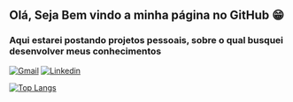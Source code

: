 ## Olá, Seja Bem vindo a minha página no GitHub 😁

### Aqui estarei postando projetos pessoais, sobre o qual busquei desenvolver meus conhecimentos
[![Gmail](https://img.shields.io/badge/Gmail-D14836?style=for-the-badge&logo=gmail&logoColor=white)](mailto:mateuhj@gmail.com)
[![Linkedin](https://img.shields.io/badge/LinkedIn-0077B5?style=for-the-badge&logo=linkedin&logoColor=white)](https://www.linkedin.com/in/mateushj/)

[![Top Langs](https://github-readme-stats.vercel.app/api/top-langs/?username=mateushj&layout=compact)](https://github.com/anuraghazra/github-readme-stats)

